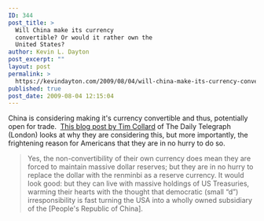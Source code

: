 ```yaml
---
ID: 344
post_title: >
  Will China make its currency
  convertible? Or would it rather own the
  United States?
author: Kevin L. Dayton
post_excerpt: ""
layout: post
permalink: >
  https://kevindayton.com/2009/08/04/will-china-make-its-currency-convertible-or-would-it-rather-own-the-united-states/
published: true
post_date: 2009-08-04 12:15:04
---
```

China is considering making it's currency convertible and thus, potentially open for trade.  <a title="http://blogs.telegraph.co.uk/news/timcollard/100005531/will-china-make-its-currency-convertible-or-would-it-rather-own-the-united-states/" href="http://blogs.telegraph.co.uk/news/timcollard/100005531/will-china-make-its-currency-convertible-or-would-it-rather-own-the-united-states/" target="_self">This blog post by Tim Collard</a> of The Daily Telegraph (London) looks at why they are considering this, but more importantly, the frightening reason for Americans that they are in no hurry to do so.
<blockquote>Yes, the non-convertibility of their own currency does mean they are forced to maintain massive dollar reserves; but they are in no hurry to replace the dollar with the renminbi as a reserve currency. It would look good: but they can live with massive holdings of US Treasuries, warming their hearts with the thought that democratic (small “d”) irresponsibility is fast turning the USA into a wholly owned subsidiary of the [People's Republic of China].</blockquote>